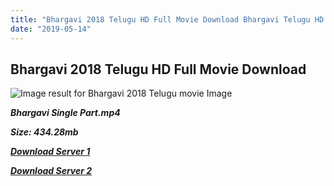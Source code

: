 ```yaml
---
title: "Bhargavi 2018 Telugu HD Full Movie Download Bhargavi Telugu HD Movie Download"
date: "2019-05-14"
---
```


## Bhargavi 2018 Telugu HD Full Movie Download 

![Image result for Bhargavi 2018 Telugu movie Image](https://i.ytimg.com/vi/c4RUOAnUXcM/maxresdefault.jpg)

**_Bhargavi Single Part.mp4_**

**_Size: 434.28mb_**

**_[Download Server 1](https://openload.co/f/FhXSCyaT5Bo)_**

**_[Download Server 2](https://openload.co/f/FhXSCyaT5Bo)_**
